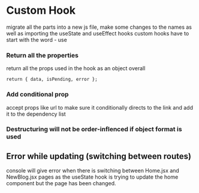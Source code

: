 # Custom Hook

migrate all the parts into a new js file, make some changes to the names as well as importing the useState and useEffect hooks
custom hooks have to start with the word - use

### Return all the properties

return all the props used in the hook as an object overall

```
return { data, isPending, error };
```

### Add conditional prop

accept props like url to make sure it conditionally directs to the link and add it to the dependency list

### Destructuring will not be order-inflenced if object format is used

## Error while updating (switching between routes)

console will give error when there is switching between Home.jsx and NewBlog.jsx pages as the useState hook is trying to update the home component but the page has been changed.
